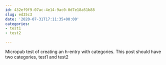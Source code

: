 ```yaml
---
id: 432ef9f9-07ac-4e14-9ac0-0d7e18a51b88
slug: ed35c3
date: '2020-07-31T17:11:35+00:00'
categories:
- test1
- test2

---
```


Micropub test of creating an h-entry with categories. This post should have two categories, test1 and test2
